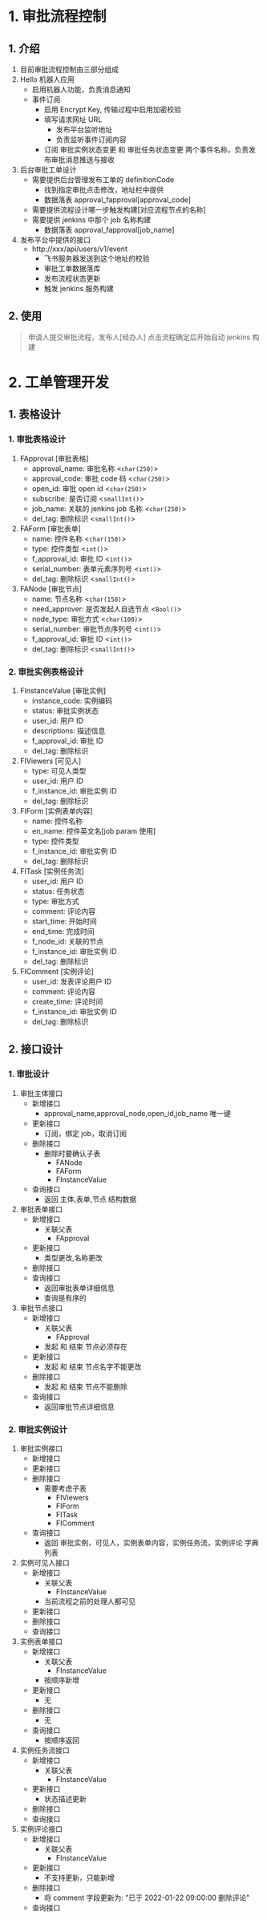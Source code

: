 # 1. 审批流程控制

## 1. 介绍

1. 目前审批流程控制由三部分组成
2. Hello 机器人应用
   - 启用机器人功能，负责消息通知
   - 事件订阅
     - 启用 Encrypt Key, 传输过程中启用加密校验
     - 填写请求网址 URL
       - 发布平台监听地址
       - 负责监听事件订阅内容
     - 订阅 审批实例状态变更 和 审批任务状态变更 两个事件名称，负责发布审批消息推送与接收
3. 后台审批工单设计
   - 需要提供后台管理发布工单的 definitionCode
     - 找到指定审批点击修改，地址栏中提供
     - 数据落表 approval_fapproval[approval_code]
   - 需要提供流程设计哪一步触发构建[对应流程节点的名称]
   - 需要提供 jenkins 中那个 job 名称构建
     - 数据落表 approval_fapproval[job_name]
4. 发布平台中提供的接口
   - http://xxx/api/users/v1/event
     - 飞书服务器发送到这个地址的校验
     - 审批工单数据落库
     - 发布流程状态更新
     - 触发 jenkins 服务构建

## 2. 使用

> 申请人提交审批流程，发布人[经办人] 点击流程确定后开始自动 jenkins 构建

# 2. 工单管理开发

## 1. 表格设计

### 1. 审批表格设计

1. FApproval [审批表格]
   - approval_name: 审批名称 <`char(250)`>
   - approval_code: 审批 code 码 <`char(250)`>
   - open_id: 审批 open id <`char(250)`>
   - subscribe: 是否订阅 <`smallInt()`>
   - job_name: 关联的 jenkins job 名称 <`char(250)`>
   - del_tag: 删除标识 <`smallInt()`>
2. FAForm [审批表单]
   - name: 控件名称 <`char(150)`>
   - type: 控件类型 <`int()`>
   - f_approval_id: 审批 ID <`int()`>
   - serial_number: 表单元素序列号 <`int()`>
   - del_tag: 删除标识 <`smallInt()`>
3. FANode [审批节点]
   - name: 节点名称 <`char(150)`>
   - need_approver: 是否发起人自选节点 <`Bool()`>
   - node_type: 审批方式 <`char(100)`>
   - serial_number: 审批节点序列号 <`int()`>
   - f_approval_id: 审批 ID <`int()`>
   - del_tag: 删除标识 <`smallInt()`>

### 2. 审批实例表格设计

1. FInstanceValue [审批实例]
   - instance_code: 实例编码
   - status: 审批实例状态
   - user_id: 用户 ID
   - descriptions: 描述信息
   - f_approval_id: 审批 ID
   - del_tag: 删除标识
2. FIViewers [可见人]
   - type: 可见人类型
   - user_id: 用户 ID
   - f_instance_id: 审批实例 ID
   - del_tag: 删除标识
3. FIForm [实例表单内容]
   - name: 控件名称
   - en_name: 控件英文名[job param 使用]
   - type: 控件类型
   - f_instance_id: 审批实例 ID
   - del_tag: 删除标识
4. FITask [实例任务流]
   - user_id: 用户 ID
   - status: 任务状态
   - type: 审批方式
   - comment: 评论内容
   - start_time: 开始时间
   - end_time: 完成时间
   - f_node_id: 关联的节点
   - f_instance_id: 审批实例 ID
   - del_tag: 删除标识
5. FIComment [实例评论]
   - user_id: 发表评论用户 ID
   - comment: 评论内容
   - create_time: 评论时间
   - f_instance_id: 审批实例 ID
   - del_tag: 删除标识

## 2. 接口设计
### 1. 审批设计
1. 审批主体接口
   - 新增接口
      - approval_name,approval_node,open_id,job_name 唯一键
   - 更新接口
      - 订阅，绑定 job，取消订阅
   - 删除接口
      - 删除时要确认子表
         - FANode
         - FAForm
         - FInstanceValue
   - 查询接口
      - 返回 主体,表单,节点 结构数据
2. 审批表单接口
   - 新增接口
      - 关联父表
         - FApproval
   - 更新接口
      - 类型更改,名称更改
   - 删除接口
   - 查询接口
      - 返回审批表单详细信息
      - 查询是有序的
3. 审批节点接口
   - 新增接口
      - 关联父表
         - FApproval
      - 发起 和 结束 节点必须存在
   - 更新接口
      - 发起 和 结束 节点名字不能更改
   - 删除接口
      - 发起 和 结束 节点不能删除
   - 查询接口
      - 返回审批节点详细信息
### 2. 审批实例设计
1. 审批实例接口
   - 新增接口
   - 更新接口
   - 删除接口
      - 需要考虑子表
         - FIViewers
         - FIForm
         - FITask
         - FIComment
   - 查询接口
      - 返回 审批实例，可见人，实例表单内容，实例任务流，实例评论 字典列表
2. 实例可见人接口
   - 新增接口
      - 关联父表
         - FInstanceValue
      - 当前流程之前的处理人都可见
   - 更新接口
   - 删除接口
   - 查询接口
3. 实例表单接口
   - 新增接口
      - 关联父表
         - FInstanceValue
      - 按顺序新增
   - 更新接口
      - 无
   - 删除接口
      - 无
   - 查询接口
      - 按顺序返回
4. 实例任务流接口
   - 新增接口
      - 关联父表
         - FInstanceValue
   - 更新接口
      - 状态描述更新
   - 删除接口
   - 查询接口
5. 实例评论接口
   - 新增接口
      - 关联父表
         - FInstanceValue
   - 更新接口
      - 不支持更新，只能新增
   - 删除接口
      - 将 comment 字段更新为: "已于 2022-01-22 09:00:00 删除评论"
   - 查询接口